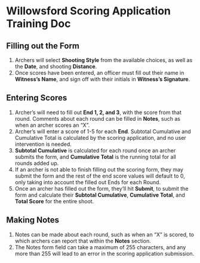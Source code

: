 # Willowsford Scoring Application Training Doc
## Filling out the Form 

1. Archers will select **Shooting Style** from the available choices, as well as the **Date**, and shooting **Distance**.
2. Once scores have been entered, an officer must fill out their name in **Witness’s Name**, and sign off with their initials in **Witness’s Signature**.

## Entering Scores
1. Archer’s will need to fill out **End 1, 2, and 3**, with the score from that round. Comments about each round can be filled in **Notes**, such as when an archer scores an “X”.
2. Archer’s will enter a score of 1-5 for each **End**. Subtotal Cumulative and Cumulative Total is calculated by the scoring application, and no user intervention is needed. 
3. **Subtotal Cumulative** is calculated for each round once an archer submits the form, and **Cumulative Total** is the running total for all rounds added up. 
4. If an archer is not able to finish filling out the scoring form, they may submit the form and the rest of the end score values will default to 0, only taking into account the filled out Ends for each Round.
5. Once an archer has filled out the form, they’ll hit **Submit**, to submit the form and calculate their **Subtotal Cumulative**, **Cumulative Total**, and **Total Score** for the entire shoot.


## Making Notes 
1. Notes can be made about each round, such as when an “X” is scored, to which archers can report that within the **Notes** section. 
2. The Notes form field can take a maximum of 255 characters, and any more than 255 will lead to an error in the scoring application submission. 
